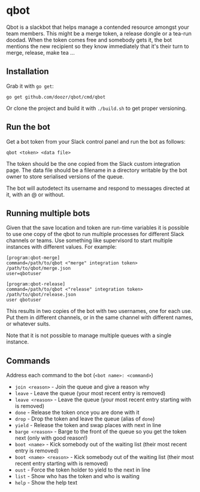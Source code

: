 # qbot

Qbot is a slackbot that helps manage a contended resource amongst your team members. This might be a merge token,
a release dongle or a tea-run doodad. When the token comes free and somebody gets it, the bot mentions the new
recipient so they know immediately that it's their turn to merge, release, make tea ...

## Installation

Grab it with `go get`:

    go get github.com/doozr/qbot/cmd/qbot

Or clone the project and build it with `./build.sh` to get proper
versioning.

## Run the bot

Get a bot token from your Slack control panel and run the bot as follows:

    qbot <token> <data file>

The token should be the one copied from the Slack custom integration page. The data file should be a filename in a
directory writable by the bot owner to store serialised versions of the queue.

The bot will autodetect its username and respond to messages directed at it, with an @ or without.

## Running multiple bots

Given that the save location and token are run-time variables it is possible to use one copy of the qbot to run
multiple processes for different Slack channels or teams. Use something like supervisord to start multiple instances
with different values. For example:

    [program:qbot-merge]
    command=/path/to/qbot <"merge" integration token> /path/to/qbot/merge.json
    user=qbotuser

    [program:qbot-release]
    command=/path/to/qbot <"release" integration token> /path/to/qbot/release.json
    user qbotuser

This results in two copies of the bot with two usernames, one for each use. Put them in different channels, or in
the same channel with different names, or whatever suits.

Note that it is not possible to manage multiple queues with a single instance.

## Commands

Address each command to the bot (`<bot name>: <command>`)

* `join <reason>` - Join the queue and give a reason why
* `leave` - Leave the queue (your most recent entry is removed)
* `leave <reason>` - Leave the queue (your most recent entry starting with <reason> is removed)
* `done` - Release the token once you are done with it
* `drop` - Drop the token and leave the queue (alias of `done`)
* `yield` - Release the token and swap places with next in line
* `barge <reason>` - Barge to the front of the queue so you get the token next (only with good reason!)
* `boot <name>` - Kick somebody out of the waiting list (their most recent entry is removed)
* `boot <name> <reason>` - Kick somebody out of the waiting list (their most recent entry starting with <reason> is removed)
* `oust` - Force the token holder to yield to the next in line
* `list` - Show who has the token and who is waiting
* `help` - Show the help text
